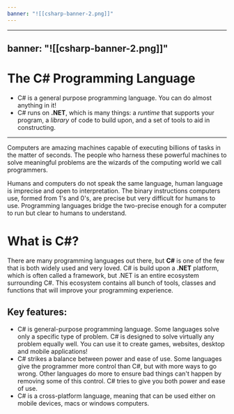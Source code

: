 ```yaml
---
banner: "![[csharp-banner-2.png]]"
---
```

---
banner: "![[csharp-banner-2.png]]"
---
# The C# Programming Language

- C# is a general purpose programming language. You can do almost anything in it!
-  C# runs on **.NET**, which is many things: a _runtime_ that supports your program, a _library_ of   code to build upon, and a set of tools to aid in constructing. 

<hr>

Computers are amazing machines capable of executing billions of tasks in the matter of seconds. The people who harness these powerful machines to solve meaningful problems are the wizards of the computing world we call programmers.

Humans and computers do not speak the same language, human language is imprecise and open to interpretation. The binary instructions computers use, formed from 1's and 0's, are precise but very difficult for humans to use. Programming languages bridge the two-precise enough for a computer to run but clear to humans to understand.
# What is C#?

There are many programming languages out there, but **C#** is one of the few that is both widely used and very loved. C# is build upon a **.NET** platform, which is often called a framework, but .NET is an entire ecosystem surrounding C#. This ecosystem contains all bunch of tools, classes and functions that will improve your programming experience.
## Key features:

- C# is general-purpose programming language. Some languages solve only a specific type  of problem. C# is designed to solve virtually any problem equally well. You can use it to create games, websites, desktop and mobile applications!<br>
- C# strikes a balance between power and ease of use. Some languages give the programmer more control than C#, but with more ways to go wrong. Other languages do more to ensure bad things can't happen by removing some of this control. C# tries to give you both power and ease of use.<br>
- C# is a cross-platform language, meaning that can be used either on mobile devices, macs or windows computers.